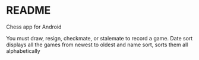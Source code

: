 # README #

Chess app for Android

You must draw, resign, checkmate, or stalemate to record a game. Date sort displays all the games from newest to oldest and name sort, sorts them all alphabetically